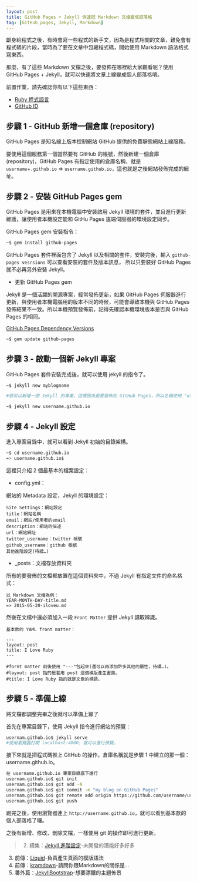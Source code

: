 ```yaml
---
layout: post
title: GitHub Pages + Jekyll 快速把 Markdown 文檔變成部落格
tag: [GitHub_pages, Jekyll, Markdown]
---
```


獻身給程式之後，有時會寫一些程式的新手文，因為是程式相關的文章，難免會有程式碼的片段，當時為了要在文章中包藏程式碼，開始使用 Markdown 語法格式寫東西。

那麼，有了這些 Markdown 文檔之後，要發佈在哪裡給大家觀看呢？使用 GitHub Pages + Jekyll，就可以快速將文章上線變成個人部落格唷。

前置作業，請先確認你有以下這些東西：

- [Ruby 程式語言](https://www.ruby-lang.org/en/)
- [GitHub ID](https://github.com/)

## 步驟 1 - GitHub 新增一個倉庫 (repository)

GitHub Pages 是知名線上版本控制網站 GitHub 提供的免費靜態網站上線服務。

要使用這個服務第一個當然要有 GitHub 的帳號，然後新建一個倉庫 (repository)，GitHub Pages 有指定使用的倉庫名稱，就是 `username`+`.github.io` => `username.github.io`，這也就是之後網站發佈完成的網址。

## 步驟 2 - 安裝 GitHub Pages gem

GitHub Pages 是用來在本機電腦中安裝啟用 Jekyll 環境的套件，並且進行更新維護，讓使用者本機設定能和 GitHu Pages 遠端伺服器的環境設定同步。

GitHub Pages gem 安裝指令：

```bash
~$ gem install github-pages
```

GitHub Pages 套件裡面包含了 Jekyll 以及相關的套件，安裝完後，輸入 `github-pages vesrsions` 可以查看安裝的套件及版本訊息， 所以只要裝好 GitHub Pages 就不必再另外安裝 Jekyll。

- 更新 GitHub Pages gem

Jekyll 是一個活躍的開源專案，經常發佈更新，如果 GitHub Pages 伺服器進行更新，與使用者本機電腦用的版本不同的時候，可能會導致本機與 GitHub Pages 發佈結果不一致。所以本機預覽發佈前，記得先確認本機環境版本是否與 GitHub Pages 的相同。

[GitHub Pages Dependency Versions](https://pages.github.com/versions/)

```bash
~$ gem update github-pages
```

## 步驟 3 - 啟動一個新 Jekyll 專案

GitHub Pages 套件安裝完成後，就可以使用 jekyll 的指令了。

```bash
~$ jekyll new myblogname

#就可以新增一個 Jekyll 的專案，這裡因為是要發佈到 GitHub Pages，所以名稱使用 "username.github.io"

~$ jekyll new username.github.io
```

## 步驟 4 - Jekyll 設定

進入專案目錄中，就可以看到 Jekyll 初始的目錄架構。

```bash
~$ cd username.github.io
=> username.github.io$
```

這裡只介紹 2 個最基本的檔案設定：

 - config.yml：

網站的 Metadata 設定，Jekyll 的環境設定：

```
Site Settings：網站設定
title：網站名稱
email：網站/使用者的email
description：網站的描述
url：網站網址
twitter_username：twitter 帳號
github_username：github 帳號
其他進階設定(待續…)
```

- _posts：文檔存放資料夾

所有的要發佈的文檔都放置在這個資料夾中，不過 Jekyll 有指定文件的命名格式：

```
以 Markdown 文檔為例：
YEAR-MONTH-DAY-title.md
=> 2015-05-20-iloveu.md
```

然後在文檔中還必須加入一段 `Front Matter` 提供 Jekyll 讀取辨識。

```
基本款的 YAML front matter：

---
layout: post
title: I Love Ruby
---

#fornt matter 前後使用 "---"包起來(還可以再添加許多其他的屬性，待續…)。
#layout: post 指的是套用 post 這個模版產生畫面。
#title: I Love Ruby 指的就是文章的標題。
```

## 步驟 5 - 準備上線

將文檔都調整完畢之後就可以準備上線了

首先在專案目錄下，使用 Jekyll 指令進行網站的預覽：

```bash
usernam.github.io$ jekyll serve
#使用瀏覽器打開 localhost:4000，就可以進行預覽。
```

接下來就是把程式碼推上 GitHub 的操作，倉庫名稱就是步驟 1 中建立的那一個：username.github.io。

```bash
在 username.github.io 專案目錄底下進行
usernam.github.io$ git init
usernam.github.io$ git add -A
usernam.github.io$ git commit -m "my blog on GitHub Pages"
usernam.github.io$ git remote add origin https://github.com/username/username.github.io
usernam.github.io$ git push
```

跑完之後，使用瀏覽器連上 `http://username.github.io`，就可以看到基本款的個人部落格了囉。

之後有新增、修改、刪除文檔，一樣使用 git 的操作即可進行更新。

>2. 續集：[Jekyll 進階設定](http://jekyllrb.com/)-未開發的潛能好多好多
3. 前傳：[Liquid](https://github.com/Shopify/liquid/wiki)-負責產生頁面的模版語法
4. 前傳：[kramdown](http://kramdown.gettalong.org/index.html)-請問你跟Markdown的關係是…
4. 番外篇：[JekyllBootstrap](http://jekyllbootstrap.com/)-想要漂釀的主題佈景
